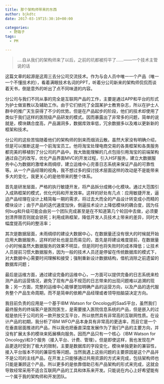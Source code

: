 ```yaml
---
title: 那个架构师带来的东西
author: bjkdtc
date: 2017-03-19T15:30:10+00:00

categories:
  - 野路子
tags:
  - PM

---
```

> &#8230;.自从我们的架构师来了以后，之前的坑都被捋平了&#8230;&#8230;——一个技术主管说的话

这篇文章的起源是这周三去分公司交流技术。作为与会人员中唯一一个产品（唯一一个不懂技术的），看着满眼技术名词的PPT，听着分公司新来的架构师侃侃而谈着天书，倒是意外的听出了点不同味道的内容。

分公司与我们不同从事的完全是互联网产品的工作，主要是通过APP和平台的形式为护士做宣教以及辅助工作。由于它们依托了全国某护士教育杂志，所以在护士人群中的推广天生获得了不少的优势。但是在产品起步的阶段，他们的技术却使用了类似于我们这样的医院级产品研发的模式。因而暴露出了非常多的问题，简单的说就是，模块耦合度高，产品漏洞多，数据库效率低，冗余数据多以及难以更新新的框架和技术。

分公司的这些苦恼随着他们的架构师的到来而烟消云散。虽然大家没有明确介绍，但是可以推断这是一个前淘宝员工。他将淘宝处理电商交易的各类框架和各类服务都完美的移植到了分公司的产品中。我大致能理解的几点包括引用淘宝的前端架构通过自己的改写，优化产品界面MVC的开发过程，引入HSF服务，建立大数据服务中心为数据的激增未雨绸缪，建立运维中心完善日志系统来保证产品的可靠性等。从一个产品经理的视角，我不想过多的探讨技术层面这样的改动是不是能带来多大的变化，我更关心的是他带来的整个体系。

首先是研发层面，严格的执行敏捷开发，将产品拆分成微小化模块。通过大范围引入成熟框架的模式，优化代码和开发效率。这样的好处有几点：应用敏捷开发，逼迫产品经理在设计上精简每一期的需求，将过去大而全的产品设计转变成小而精的模块设计；由于产品的迭代速度加快，倒逼技术设计上降低模块的耦合度，因为任何bug和升级可能会由另一个团队完成甚至是在不知道第几个轮回中去做，必须要划清界限否则就会锁死；利用成熟框架，降低开发人员技术上带来的差异，同时大幅度提高代码的整洁率；

其次是数据层面，未雨绸缪的建设大数据中心，在数据量还没有很大的时候就开始应用大数据服务，这样的好处也是显而易见的，首先是将建设难度提前，在数据量小的时候虽然大数据服务的效果不明显，但是同时也将失败时的成本降低；让技术人员提前习惯大数据服务，因为一般的技术人员还是停留在传统数据库的模式下，对大数据中心需要时间理解和接受；强制重新设计数据结构，借机消除之前遗留的数据库问题；

最后是运维方面，通过建设完备的运维中心，一方面可以提供完备的日志系统来检测产品的运营情况，避免了现有产品不规范的日志带来的出现问题难以追溯的现象；另一方面，完整的运维中心能够更加明确产品的运营方向，以及产品的迭代服务整个产品生命周期，而不是简单的依赖产品经理或者领导拍脑袋决定方向。

我目前负责的应用是一个基于IBM Watson for Oncology的SaaS平台，虽然我们最终服务的终端客户是医院医生，是需要接入医院信息系统的产品，但是嵌入的过程是依托于公司的另一款开放交互平台，所以依然具有非常高的互联网性质。在设计产品的初期，我分析了IBM WFO产品本身具有非常高的更迭率，而且它是一个在垂直层面推进的产品，所以我也把垂直深度发展作为了我们产品的主要方向，并没有扩展太多的模块来拓展横向服务。因而产品只有一个核心（IBM Watson for Oncology)和3个服务（接入平台、计费、管理）。但是即使这样，我也发现在产品更迭时受到了极大的限制，主要是数据库的字段变化，模块单独更新的兼容性，接入平台版本不同的兼容性等问题。当然我遇上这些问题的主要原因是这个产品并不是公司的主线产品，在开发上只能够通过共用资源的方式来完成，包括架构师也只能是兼顾这个产品，所以更多的是依靠借助已有产品架构的形式来完成，这就会导致经常采用不适合互联网产品的工具和体系来开发。只能说在内心上好希望能有一个属于我的架构师和开发团队。